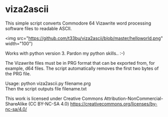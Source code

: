 # viza2ascii
This simple script converts Commodore 64 Vizawrite word processing software files to readable ASCII. 

<img src="https://github.com/t33bu/viza2ascii/blob/master/helloworld.png" width="100")

Works with python version 3. Pardon my python skills.. :-)

The Vizawrite files must be in PRG format that can be exported from, for example, d64 files. The script automatically removes the first two bytes of the PRG file. 

Usage: python viza2ascii.py filename.prg  
Then the script outputs file filename.txt

This work is licensed under Creative Commons Attribution-NonCommercial-ShareAlike (CC BY-NC-SA 4.0) https://creativecommons.org/licenses/by-nc-sa/4.0/
  
